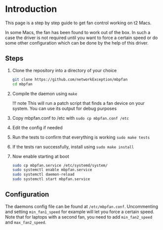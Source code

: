 # Introduction

This page is a step by step guide to get fan control working on t2 Macs.

In some Macs, the fan has been found to work out of the box. In such a case the driver is not required until you want to force a certain speed or do some other configuration which can be done by the help of this driver.

## Steps

1. Clone the repository into a directory of your choice

    ```sh
    git clone https://github.com/networkException/mbpfan
    cd mbpfan
    ```

2. Compile the daemon using `make`

    !!! note
        This will run a patch script that finds a fan device on your system.
        You can use its output for debug purposes

3. Copy mbpfan.conf to /etc with `sudo cp mbpfan.conf /etc`
4. Edit the config if needed
5. Run the tests to confirm that everything is working `sudo make tests`
6. If the tests ran successfully, install using `sudo make install`
7. Now enable starting at boot

    ```sh
    sudo cp mbpfan.service /etc/systemd/system/
    sudo systemctl enable mbpfan.service
    sudo systemctl daemon-reload
    sudo systemctl start mbpfan.service
    ```

## Configuration

The daemons config file can be found at `/etc/mbpfan.conf`. Uncommenting and setting `min_fan1_speed` for example will let you
force a certain speed. Note that for laptops with a second fan, you need to add `min_fan2_speed` and `max_fan2_speed`.
